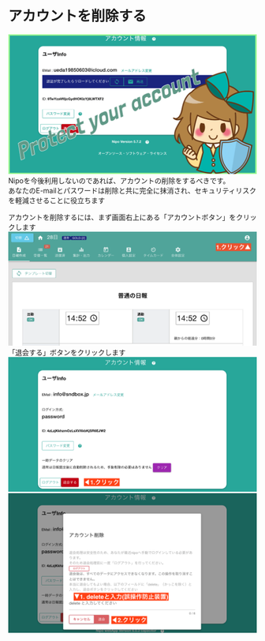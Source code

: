 # アカウントを削除する
![アカウントの設定-見出し](../../image/icatch/i11.png)
Nipoを今後利用しないのであれば、アカウントの削除をするべきです。  
あなたのE-mailとパスワードは削除と共に完全に抹消され、セキュリティリスクを軽減させることに役立ちます

アカウントを削除するには、まず画面右上にある「アカウントボタン」をクリックします
![画面右上のアカウントボタンをクリックする](./account/a8.png)
「退会する」ボタンをクリックします
![退会するボタンをクリックします](./account/a16.png)
![誤操作防止のため、フィールドにdeleteと入力しないと実行ボタンが押せません](./account/a17.png)


